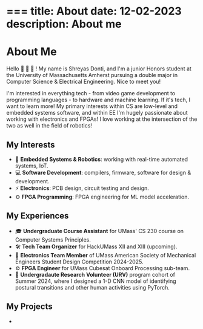 ===
title: About
date: 12-02-2023
description: About me
===
# About Me
Hello 👋 👋 👋 ! My name is Shreyas Donti, and I'm a junior Honors student at the University of Massachusetts Amherst pursuing a double major in Computer Science & Electrical Engineering. Nice to meet you!

I'm interested in everything tech - from video game development to programming languages - to hardware and machine learning. If it's tech, I want to learn more! My primary interests within CS are low-level and embedded systems software, and within EE I'm hugely passionate about working with electronics and FPGAs! I love working at the intersection of the two as well in the field of robotics!

## My Interests
- 🤖 **Embedded Systems & Robotics**: working with real-time automated systems, IoT.
- 💻 **Software Development**: compilers, firmware, software for design & development.
- ⚡ **Electronics**: PCB design, circuit testing and design.
- ⚙️ **FPGA Programming**: FPGA engineering for ML model acceleration.

## My Experiences
- 🎓 **Undergraduate Course Assistant** for UMass' CS 230 course on Computer Systems Principles.
- 🛠️ **Tech Team Organizer** for HackUMass XII and XIII (upcoming).
- 🤖 **Electronics Team Member** of UMass American Society of Mechanical Engineers Student Design Competition 2024-2025.
- ⚙️ **FPGA Engineer** for UMass Cubesat Onboard Processing sub-team.
- 🧪 **Undergradaute Research Volunteer (URV)** program cohort of Summer 2024, where I designed a 1-D CNN model of identifying postural transitions and other human activities using PyTorch.


## My Projects
- 
